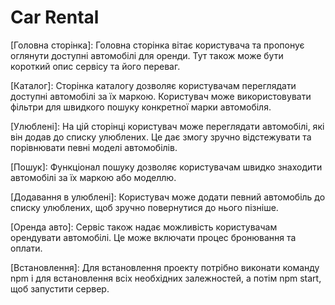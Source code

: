# Car Rental

[Головна сторінка]: Головна сторінка вітає користувача та пропонує оглянути
доступні автомобілі для оренди. Тут також може бути короткий опис сервісу та
його переваг.

[Каталог]: Сторінка каталогу дозволяє користувачам переглядати доступні
автомобілі за їх маркою. Користувач може використовувати фільтри для швидкого
пошуку конкретної марки автомобіля.

[Улюблені]: На цій сторінці користувач може переглядати автомобілі, які він
додав до списку улюблених. Це дає змогу зручно відстежувати та порівнювати певні
моделі автомобілів.

[Пошук]: Функціонал пошуку дозволяє користувачам швидко знаходити автомобілі за
їх маркою або моделлю.

[Додавання в улюблені]: Користувач може додати певний автомобіль до списку
улюблених, щоб зручно повернутися до нього пізніше.

[Оренда авто]: Сервіс також надає можливість користувачам орендувати автомобілі.
Це може включати процес бронювання та оплати.

[Встановлення]: Для встановлення проекту потрібно виконати команду npm i для
встановлення всіх необхідних залежностей, а потім npm start, щоб запустити
сервер.
